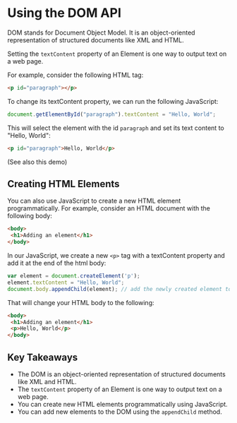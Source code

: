 #  Using the DOM API

DOM stands for Document Object Model. It is an object-oriented representation of structured documents like XML and HTML.

Setting the `textContent` property of an Element is one way to output text on a web page.

For example, consider the following HTML tag:
```html
<p id="paragraph"></p>
```

To change its textContent property, we can run the following JavaScript:
```javascript
document.getElementById("paragraph").textContent = "Hello, World";
```

This will select the element with the id `paragraph` and set its text content to "Hello, World":
```html
<p id="paragraph">Hello, World</p>
```
(See also this demo)

## Creating HTML Elements

You can also use JavaScript to create a new HTML element programmatically. For example, consider an HTML document with the following body:
```html
<body>
 <h1>Adding an element</h1>
</body>
```

In our JavaScript, we create a new `<p>` tag with a textContent property and add it at the end of the html body:
```javascript
var element = document.createElement('p');
element.textContent = "Hello, World";
document.body.appendChild(element); // add the newly created element to the DOM
```

That will change your HTML body to the following:
```html
<body>
 <h1>Adding an element</h1>
 <p>Hello, World</p>
</body>
```
## Key Takeaways
- The DOM is an object-oriented representation of structured documents like XML and HTML.
- The `textContent` property of an Element is one way to output text on a web page.
- You can create new HTML elements programmatically using JavaScript.
- You can add new elements to the DOM using the `appendChild` method.
